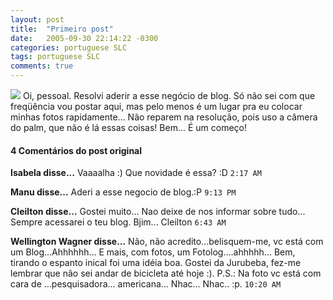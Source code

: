 ```yaml
---
layout: post
title:  "Primeiro post"
date:   2005-09-30 22:14:22 -0300
categories: portuguese SLC
tags: portuguese SLC
comments: true
---
```

<img src="/blog/images/manu100_2005.jpg" class="image left-image">
Oi, pessoal. Resolvi aderir a esse negócio de blog. Só não sei com que freqüência vou postar aqui, mas pelo menos é um lugar pra eu colocar minhas fotos rapidamente... Não reparem na resolução, pois uso a câmera do palm, que não é lá essas coisas! Bem... É um começo!


#### 4 Comentários do post original

**Isabela disse...**
Vaaaalha
:)
Que novidade é essa? :D `2:17 AM`

**Manu disse...**
Aderi a esse negocio de blog.:P  `9:13 PM`  
 
**Cleilton disse...**
Gostei muito... Nao deixe de nos informar sobre tudo... Sempre acessarei o teu blog.
Bjim...
Cleilton  `6:43 AM`

**Wellington Wagner disse...**
Não, não acredito...belisquem-me, vc está com um Blog...Ahhhhhh... E mais, com fotos, um Fotolog....ahhhhh...
Bem, tirando o espanto inical foi uma idéia boa. Gostei da Jurubeba, fez-me lembrar que não sei andar de bicicleta até hoje :). P.S.: Na foto vc está com cara de ...pesquisadora... americana... Nhac... Nhac.. :p. `10:20 AM`  
